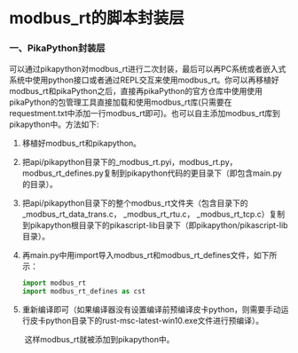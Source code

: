 # modbus_rt的脚本封装层

### 一、PikaPython封装层

​        可以通过pikapython对modbus_rt进行二次封装，最后可以再PC系统或者嵌入式系统中使用python接口或者通过REPL交互来使用modbus_rt。你可以再移植好modbus_rt和pikaPython之后，直接再pikaPython的官方仓库中使用使用pikaPython的包管理工具直接加载和使用modbus_rt库(只需要在requestment.txt中添加一行modbus_rt即可)。也可以自主添加modbus_rt库到pikapython中。方法如下:

1. 移植好modbus_rt和pikapython。

2. 把api/pikapython目录下的_modbus_rt.pyi，modbus_rt.py，modbus_rt_defines.py复制到pikapython代码的更目录下（即包含main.py的目录）。

3. 把api/pikapython目录下的整个modbus_rt文件夹（包含目录下的_modbus_rt_data_trans.c， _modbus_rt_rtu.c， _modbus_rt_tcp.c）复制到pikapython根目录下的pikascript-lib目录下（即pikapython/pikascript-lib目录）。

4. 再main.py中用import导入modbus_rt和modbus_rt_defines文件，如下所示：

   ```python
   import modbus_rt
   import modbus_rt_defines as cst
   ```

5. 重新编译即可（如果编译器没有设置编译前预编译皮卡python，则需要手动运行皮卡python目录下的rust-msc-latest-win10.exe文件进行预编译）。

   ​       这样modbus_rt就被添加到pikapython中。

